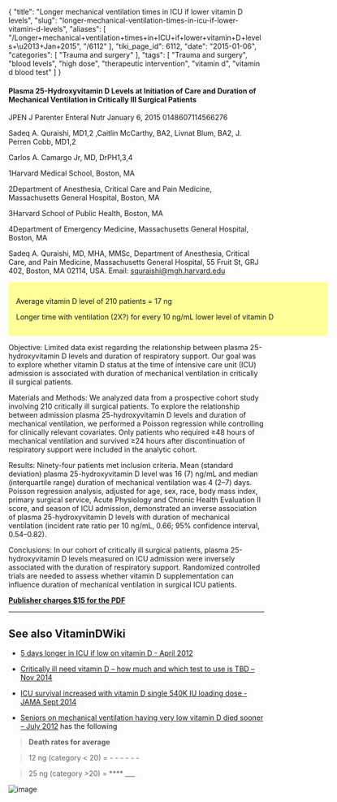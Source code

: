 {
    "title": "Longer mechanical ventilation times in ICU if lower vitamin D levels",
    "slug": "longer-mechanical-ventilation-times-in-icu-if-lower-vitamin-d-levels",
    "aliases": [
        "/Longer+mechanical+ventilation+times+in+ICU+if+lower+vitamin+D+levels+\u2013+Jan+2015",
        "/6112"
    ],
    "tiki_page_id": 6112,
    "date": "2015-01-06",
    "categories": [
        "Trauma and surgery"
    ],
    "tags": [
        "Trauma and surgery",
        "blood levels",
        "high dose",
        "therapeutic intervention",
        "vitamin d",
        "vitamin d blood test"
    ]
}


#### Plasma 25-Hydroxyvitamin D Levels at Initiation of Care and Duration of Mechanical Ventilation in Critically Ill Surgical Patients

JPEN J Parenter Enteral Nutr January 6, 2015 0148607114566276

Sadeq A. Quraishi, MD1,2 ,Caitlin McCarthy, BA2, Livnat Blum, BA2, J. Perren Cobb, MD1,2

Carlos A. Camargo Jr, MD, DrPH1,3,4

1Harvard Medical School, Boston, MA

2Department of Anesthesia, Critical Care and Pain Medicine, Massachusetts General Hospital, Boston, MA

3Harvard School of Public Health, Boston, MA

4Department of Emergency Medicine, Massachusetts General Hospital, Boston, MA

Sadeq A. Quraishi, MD, MHA, MMSc, Department of Anesthesia, Critical Care, and Pain Medicine, Massachusetts General Hospital, 55 Fruit St, GRJ 402, Boston, MA 02114, USA. Email: squraishi@mgh.harvard.edu

<div class="border" style="background-color:#FF9;padding:15px;margin:10px 0;border-radius:5px;width:600px">

Average vitamin D level of 210 patients = 17 ng

Longer time with ventilation (2X?) for every 10 ng/mL lower level of vitamin D

</div>

Objective: Limited data exist regarding the relationship between plasma 25-hydroxyvitamin D levels and duration of respiratory support. Our goal was to explore whether vitamin D status at the time of intensive care unit (ICU) admission is associated with duration of mechanical ventilation in critically ill surgical patients. 

Materials and Methods: We analyzed data from a prospective cohort study involving 210 critically ill surgical patients. To explore the relationship between admission plasma 25-hydroxyvitamin D levels and duration of mechanical ventilation, we performed a Poisson regression while controlling for clinically relevant covariates. Only patients who required ≥48 hours of mechanical ventilation and survived ≥24 hours after discontinuation of respiratory support were included in the analytic cohort. 

Results: Ninety-four patients met inclusion criteria. Mean (standard deviation) plasma 25-hydroxyvitamin D level was 16 (7) ng/mL and median (interquartile range) duration of mechanical ventilation was 4 (2–7) days. Poisson regression analysis, adjusted for age, sex, race, body mass index, primary surgical service, Acute Physiology and Chronic Health Evaluation II score, and season of ICU admission, demonstrated an inverse association of plasma 25-hydroxyvitamin D levels with duration of mechanical ventilation (incident rate ratio per 10 ng/mL, 0.66; 95% confidence interval, 0.54–0.82). 

Conclusions: In our cohort of critically ill surgical patients, plasma 25-hydroxyvitamin D levels measured on ICU admission were inversely associated with the duration of respiratory support. Randomized controlled trials are needed to assess whether vitamin D supplementation can influence duration of mechanical ventilation in surgical ICU patients.

 **[Publisher charges $15 for the PDF](http://pen.sagepub.com/content/early/2015/01/01/0148607114566276.full)** 

---

## See also VitaminDWiki

* [5 days longer in ICU if low on vitamin D - April 2012](/posts/5-days-longer-in-icu-if-low-on-vitamin-d)

* [Critically ill need vitamin D – how much and which test to use is TBD – Nov 2014](/posts/critically-ill-need-vitamin-d-how-much-and-which-test-to-use-is-tbd)

* [ICU survival increased with vitamin D single 540K IU loading dose - JAMA Sept 2014](/posts/icu-survival-increased-with-vitamin-d-single-540k-iu-loading-dose-jama)

* [Seniors on mechanical ventilation having very low vitamin D died sooner – July 2012](/posts/seniors-on-mechanical-ventilation-having-very-low-vitamin-d-died-sooner) has the following

>  **Death rates for  average** 

> 12 ng (category < 20) = - - - - - - 

> 25 ng (category >20) =  **** ___

<img src="https://d378j1rmrlek7x.cloudfront.net/attachments/jpeg/icu-ventilation.jpg" alt="image" style="max-width: 500px;">